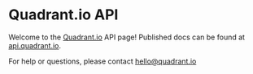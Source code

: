 Quadrant.io API
========

Welcome to the [Quadrant.io](https://www.quadrant.io) API page! Published docs can be found at [api.quadrant.io](http://api.quadrant.io).

For help or questions, please contact hello@quadrant.io
